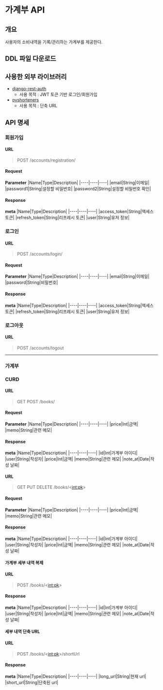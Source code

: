 # 가계부 API
## 개요
사용자의 소비내역을 기록/관리하는 가계부를 제공한다.
## DDL 파일 다운로드

## 사용한 외부 라이브러리
- [django-rest-auth](https://django-rest-auth.readthedocs.io/en/latest/)
  - 사용 목적 : JWT 토큰 기반 로그인/회원가입
- [pyshorteners](https://pyshorteners.readthedocs.io/en/latest/)
  - 사용 목적 : 단축 URL
## API 명세
### 회원가입
#### URL
> POST /accounts/registration/
#### Request
**Parameter**
|Name|Type|Description|
|----|----|----|
|email|String|이메일|
|password1|String|설정할 비밀번호|
|password2|String|설정할 비밀번호 확인|
#### Response
**meta**
|Name|Type|Description|
|----|----|----|
|access_token|String|엑세스 토큰|
|refresh_token|String|리프레시 토큰|
|user|String|유저 정보|

### 로그인
#### URL
> POST /accounts/login/
#### Request
**Parameter**
|Name|Type|Description|
|----|----|----|
|email|String|이메일|
|password|String|비밀번호|

#### Response
**meta**
|Name|Type|Description|
|----|----|----|
|access_token|String|엑세스 토큰|
|refresh_token|String|리프레시 토큰|
|user|String|유저 정보|

### 로그아웃
#### URL
> POST /accounts/logout

<hr>

### 가계부
### CURD
#### URL
> GET
> POST /books/
#### Request
**Parameter**
|Name|Type|Description|
|----|----|----|
|price|Int|금액|
|memo|String|관련 메모|

#### Response
**meta**
|Name|Type|Description|
|----|----|----|
|id|Int|가계부 아이디|
|user|String|작성자|
|price|Int|금액|
|memo|String|관련 메모|
|note_at|Date|작성 날짜|

#### URL
> GET
> PUT
> DELETE /books/<<int:pk>>
#### Request
**Parameter**
|Name|Type|Description|
|----|----|----|
|price|Int|금액|
|memo|String|관련 메모|

#### Response
**meta**
|Name|Type|Description|
|----|----|----|
|id|Int|가계부 아이디|
|user|String|작성자|
|price|Int|금액|
|memo|String|관련 메모|
|note_at|Date|작성 날짜|

#### 가계부 세부 내역 복제
#### URL
> POST /books/<<int:pk>>
#### Response
**meta**
|Name|Type|Description|
|----|----|----|
|id|Int|가계부 아이디|
|user|String|작성자|
|price|Int|금액|
|memo|String|관련 메모|
|note_at|Date|작성 날짜|

#### 세부 내역 단축 URL
#### URL
> POST /books/<<int:pk>>/shortUrl

#### Response
**meta**
|Name|Type|Description|
|----|----|----|
|long_url|String|현재 url|
|short_url|String|단축된 url|